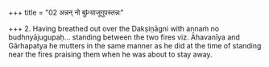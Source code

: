 +++
title = "02 अन्नन् नो बुÞयाजूगुपस्तन्नः"

+++
2. Having breathed out over the Dakṣiṇāgni with annaṁ no budhnyājugupaḥ... standing between the two fires viz. Āhavanīya and Gārhapatya he mutters in the same manner as he did at the time of standing near the fires praising them when he was about to stay away.  
